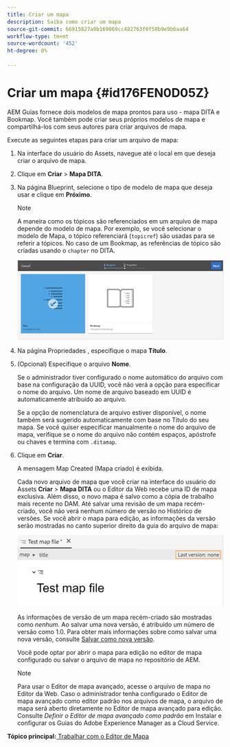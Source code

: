```yaml
---
title: Criar um mapa
description: Saiba como criar um mapa
source-git-commit: 66915827a0b169069cc482763f0f50b9e9b6aa64
workflow-type: tm+mt
source-wordcount: '452'
ht-degree: 0%

---
```



# Criar um mapa {#id176FEN0D05Z}

AEM Guias fornece dois modelos de mapa prontos para uso - mapa DITA e Bookmap. Você também pode criar seus próprios modelos de mapa e compartilhá-los com seus autores para criar arquivos de mapa.

Execute as seguintes etapas para criar um arquivo de mapa:

1. Na interface do usuário do Assets, navegue até o local em que deseja criar o arquivo de mapa.

1. Clique em **Criar** \> **Mapa DITA**.

1. Na página Blueprint, selecione o tipo de modelo de mapa que deseja usar e clique em **Próximo**.

   >[!NOTE]
   >
   > A maneira como os tópicos são referenciados em um arquivo de mapa depende do modelo de mapa. Por exemplo, se você selecionar o modelo de Mapa, o tópico referenciará \(`topicref`\) são usadas para se referir a tópicos. No caso de um Bookmap, as referências de tópico são criadas usando o `chapter` no DITA.

   ![](images/map-template.png)

1. Na página Propriedades , especifique o mapa **Título**.

1. \(Opcional\) Especifique o arquivo **Nome**.

   Se o administrador tiver configurado o nome automático do arquivo com base na configuração da UUID, você não verá a opção para especificar o nome do arquivo. Um nome de arquivo baseado em UUID é automaticamente atribuído ao arquivo.

   Se a opção de nomenclatura de arquivo estiver disponível, o nome também será sugerido automaticamente com base no Título do seu mapa. Se você quiser especificar manualmente o nome do arquivo de mapa, verifique se o nome do arquivo não contém espaços, apóstrofe ou chaves e termina com `.ditamap`.

1. Clique em **Criar**.

   A mensagem Map Created (Mapa criado) é exibida.

   Cada novo arquivo de mapa que você criar na interface do usuário do Assets **Criar** \> **Mapa DITA** ou o Editor da Web recebe uma ID de mapa exclusiva. Além disso, o novo mapa é salvo como a cópia de trabalho mais recente no DAM. Até salvar uma revisão de um mapa recém-criado, você não verá nenhum número de versão no Histórico de versões. Se você abrir o mapa para edição, as informações da versão serão mostradas no canto superior direito da guia do arquivo de mapa:

   ![](images/first-version-map-none.png)

   As informações de versão de um mapa recém-criado são mostradas como *nenhum*. Ao salvar uma nova versão, é atribuído um número de versão como 1.0. Para obter mais informações sobre como salvar uma nova versão, consulte [Salvar como nova versão](web-editor-features.md#save-as-new-version-id209ME400GXA).

   Você pode optar por abrir o mapa para edição no editor de mapa configurado ou salvar o arquivo de mapa no repositório de AEM.

   >[!NOTE]
   >
   > Para usar o Editor de mapa avançado, acesse o arquivo de mapa no Editor da Web. Caso o administrador tenha configurado o Editor de mapa avançado como editor padrão nos arquivos de mapa, o arquivo de mapa será aberto diretamente no Editor de mapa avançado para edição. Consulte *Definir o Editor de mapa avançado como padrão* em Instalar e configurar os Guias do Adobe Experience Manager as a Cloud Service.


**Tópico principal:**[ Trabalhar com o Editor de Mapa](map-editor.md)

